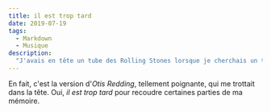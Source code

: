```yaml
---
title: il est trop tard
date: 2019-07-19
tags:
  - Markdown
  - Musique
description:
  "J'avais en tête un tube des Rolling Stones lorsque je cherchais un titre pour ce site, c'était It's to late..."
---
```


En fait, c'est la version d'_Otis Redding_, tellement poignante, qui me trottait dans la tête. Oui, _il est trop tard_ pour recoudre certaines parties de ma mémoire.
